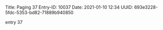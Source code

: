 Title: Paging 37
Entry-ID: 10037
Date: 2021-01-10 12:34
UUID: 693e3228-5fdc-5353-bd82-71889b940850

entry 37
